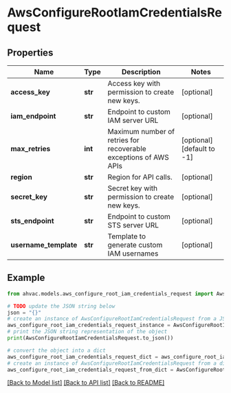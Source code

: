 # AwsConfigureRootIamCredentialsRequest


## Properties

Name | Type | Description | Notes
------------ | ------------- | ------------- | -------------
**access_key** | **str** | Access key with permission to create new keys. | [optional] 
**iam_endpoint** | **str** | Endpoint to custom IAM server URL | [optional] 
**max_retries** | **int** | Maximum number of retries for recoverable exceptions of AWS APIs | [optional] [default to -1]
**region** | **str** | Region for API calls. | [optional] 
**secret_key** | **str** | Secret key with permission to create new keys. | [optional] 
**sts_endpoint** | **str** | Endpoint to custom STS server URL | [optional] 
**username_template** | **str** | Template to generate custom IAM usernames | [optional] 

## Example

```python
from ahvac.models.aws_configure_root_iam_credentials_request import AwsConfigureRootIamCredentialsRequest

# TODO update the JSON string below
json = "{}"
# create an instance of AwsConfigureRootIamCredentialsRequest from a JSON string
aws_configure_root_iam_credentials_request_instance = AwsConfigureRootIamCredentialsRequest.from_json(json)
# print the JSON string representation of the object
print(AwsConfigureRootIamCredentialsRequest.to_json())

# convert the object into a dict
aws_configure_root_iam_credentials_request_dict = aws_configure_root_iam_credentials_request_instance.to_dict()
# create an instance of AwsConfigureRootIamCredentialsRequest from a dict
aws_configure_root_iam_credentials_request_from_dict = AwsConfigureRootIamCredentialsRequest.from_dict(aws_configure_root_iam_credentials_request_dict)
```
[[Back to Model list]](../README.md#documentation-for-models) [[Back to API list]](../README.md#documentation-for-api-endpoints) [[Back to README]](../README.md)


